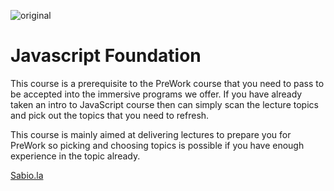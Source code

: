 ![original](https://user-images.githubusercontent.com/55994508/95797797-03aa3680-0cb6-11eb-9e0b-b6cef0069582.gif)


# Javascript Foundation

This course is a prerequisite to the PreWork course that you need to pass to be accepted into the immersive programs we offer. If you have already taken an intro to JavaScript course then can simply scan the lecture topics and pick out the topics that you need to refresh.

This course is mainly aimed at delivering lectures to prepare you for PreWork so picking and choosing topics is possible if you have enough experience in the topic already.

[Sabio.la](https://sabio.la/)
